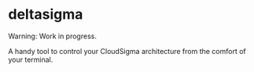# deltasigma

Warning: Work in progress.

A handy tool to control your CloudSigma architecture from the comfort of your terminal.
